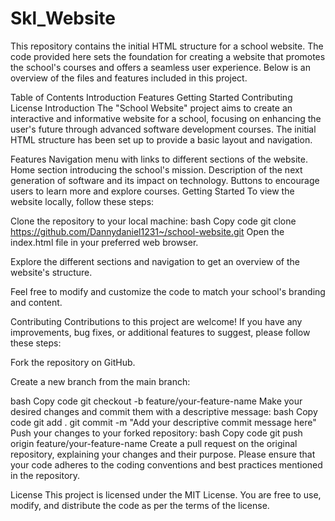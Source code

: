 # Skl_Website
This repository contains the initial HTML structure for a school website. The code provided here sets the foundation for creating a website that promotes the school's courses and offers a seamless user experience. Below is an overview of the files and features included in this project.

Table of Contents
Introduction
Features
Getting Started
Contributing
License
Introduction
The "School Website" project aims to create an interactive and informative website for a school, focusing on enhancing the user's future through advanced software development courses. The initial HTML structure has been set up to provide a basic layout and navigation.

Features
Navigation menu with links to different sections of the website.
Home section introducing the school's mission.
Description of the next generation of software and its impact on technology.
Buttons to encourage users to learn more and explore courses.
Getting Started
To view the website locally, follow these steps:

Clone the repository to your local machine:
bash
Copy code
git clone https://github.com/Dannydaniel1231~/school-website.git
Open the index.html file in your preferred web browser.

Explore the different sections and navigation to get an overview of the website's structure.

Feel free to modify and customize the code to match your school's branding and content.

Contributing
Contributions to this project are welcome! If you have any improvements, bug fixes, or additional features to suggest, please follow these steps:

Fork the repository on GitHub.

Create a new branch from the main branch:

bash
Copy code
git checkout -b feature/your-feature-name
Make your desired changes and commit them with a descriptive message:
bash
Copy code
git add .
git commit -m "Add your descriptive commit message here"
Push your changes to your forked repository:
bash
Copy code
git push origin feature/your-feature-name
Create a pull request on the original repository, explaining your changes and their purpose.
Please ensure that your code adheres to the coding conventions and best practices mentioned in the repository.

License
This project is licensed under the MIT License. You are free to use, modify, and distribute the code as per the terms of the license.
